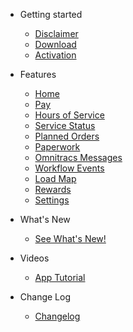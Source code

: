 - Getting started
  - [Disclaimer](getting-started.md#disclaimer)
  - [Download](getting-started.md#download)
  - [Activation](getting-started.md#activation)

- Features
  - [Home](home.md)
  - [Pay](pay.md)
  - [Hours of Service](hos.md)
  - [Service Status](servicestatus.md)
  - [Planned Orders](planned.md)
  - [Paperwork](paperwork.md)
  - [Omnitracs Messages](messages.md)
  - [Workflow Events](workflow.md)
  - [Load Map](loadmap.md)
  - [Rewards](rewards.md)
  - [Settings](settings.md)

- What's New
  - [See What's New!](whatsnew.md) 

- Videos
  - [App Tutorial](videos.md)

- Change Log
  - [Changelog](changelog.md)
